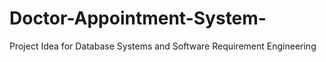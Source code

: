 # Doctor-Appointment-System-
Project Idea for Database Systems and Software Requirement Engineering
